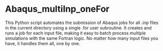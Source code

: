 # Abaqus_multiInp_oneFor
This Python script automates the submission of Abaqus jobs for all .inp files in the current directory using a single .for user subroutine. It creates and runs a job for each input file, making it easy to batch process multiple simulations with the same Fortran logic. No matter how many input files you have, it handles them all, one by one.
